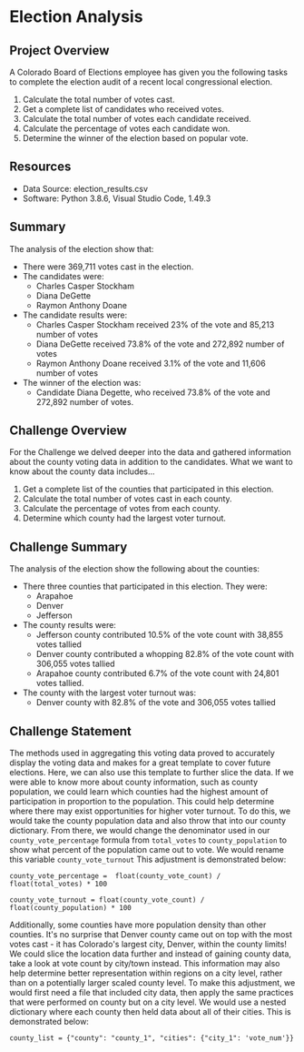 # Election Analysis

## Project Overview
A Colorado Board of Elections employee has given you the following tasks to complete the election audit of a recent local congressional election.

1. Calculate the total number of votes cast.
2. Get a complete list of candidates who received votes.
3. Calculate the total number of votes each candidate received.
4. Calculate the percentage of votes each candidate won.
5. Determine the winner of the election based on popular vote.

## Resources
- Data Source: election_results.csv
- Software: Python 3.8.6, Visual Studio Code, 1.49.3

## Summary
The analysis of the election show that:
- There were 369,711 votes cast in the election.
- The candidates were:
    - Charles Casper Stockham
    - Diana DeGette
    - Raymon Anthony Doane
- The candidate results were:
    - Charles Casper Stockham received 23% of the vote and 85,213 number of votes
    - Diana DeGette received 73.8% of the vote and 272,892 number of votes
    - Raymon Anthony Doane received 3.1% of the vote and 11,606 number of votes
- The winner of the election was:
    - Candidate Diana Degette, who received 73.8% of the vote and 272,892 number of votes.
    
## Challenge Overview
For the Challenge we delved deeper into the data and gathered information about the county voting data in addition to the candidates. What we want to know about the county data includes...

1. Get a complete list of the counties that participated in this election. 
2. Calculate the total number of votes cast in each county.
3. Calculate the percentage of votes from each county.
4. Determine which county had the largest voter turnout. 

## Challenge Summary
The analysis of the election show the following about the counties:
- There three counties that participated in this election. They were:
    - Arapahoe
    - Denver
    - Jefferson
- The county results were:
    - Jefferson county contributed 10.5% of the vote count with 38,855 votes tallied
    - Denver county contributed a whopping 82.8% of the vote count with 306,055 votes tallied
    - Arapahoe county contributed 6.7% of the vote count with 24,801 votes tallied. 
- The county with the largest voter turnout was: 
    - Denver county with 82.8% of the vote and 306,055 votes tallied
    
## Challenge Statement
The methods used in aggregating this voting data proved to accurately display the voting data and makes for a great template to cover future elections. Here, we can also use this template to further slice the data. If we were able to know more about county information, such as county population, we could learn which counties had the highest amount of participation in proportion to the population. This could help determine where there may exist opportunities for higher voter turnout. To do this, we would take the county population data and also throw that into our county dictionary. From there, we would change the denominator used in our `county_vote_percentage` formula from `total_votes` to `county_population` to show what percent of the population came out to vote. We would rename this variable `county_vote_turnout` This adjustment is demonstrated below:

`county_vote_percentage =  float(county_vote_count) / float(total_votes) * 100`

`county_vote_turnout = float(county_vote_count) / float(county_population) * 100`

Additionally, some counties have more population density than other counties. It's no surprise that Denver county came out on top with the most votes cast - it has Colorado's largest city, Denver, within the county limits! We could slice the location data further and instead of gaining county data, take a look at vote count by city/town instead. This information may also help determine better representation within regions on a city level, rather than on a potentially larger scaled county level. To make this adjustment, we would first need a file that included city data, then apply the same practices that were performed on county but on a city level. We would use a nested dictionary where each county then held data about all of their cities. This is demonstrated below: 

`county_list = {"county": "county_1", "cities": {"city_1": 'vote_num'}}` 
